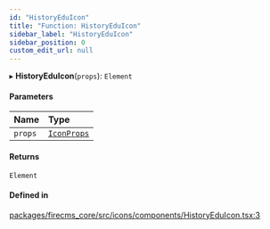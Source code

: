 ```yaml
---
id: "HistoryEduIcon"
title: "Function: HistoryEduIcon"
sidebar_label: "HistoryEduIcon"
sidebar_position: 0
custom_edit_url: null
---
```


▸ **HistoryEduIcon**(`props`): `Element`

#### Parameters

| Name | Type |
| :------ | :------ |
| `props` | [`IconProps`](../types/IconProps.md) |

#### Returns

`Element`

#### Defined in

[packages/firecms_core/src/icons/components/HistoryEduIcon.tsx:3](https://github.com/FireCMSco/firecms/blob/d45f3739/packages/firecms_core/src/icons/components/HistoryEduIcon.tsx#L3)
